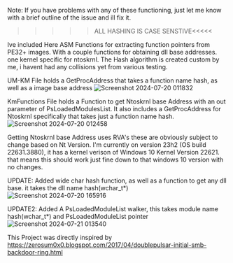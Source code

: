 Note: If you have problems with any of these functioning, just let me know with a brief outline of the issue and ill fix it.

>>>>>ALL HASHING IS CASE SENSTIVE<<<<<

Ive included Here ASM Functions for extracting function pointers from PE32+ images. With a couple 
functions for obtaining dll base addresses. one kernel specific for ntoskrnl.
The Hash algorithm is created custom by me, i havent had any collisions yet from various testing.

UM-KM File holds a GetProcAddress that takes a function name hash, as well as a image base address
![Screenshot 2024-07-20 011832](https://github.com/user-attachments/assets/13fce2c1-3a6d-446b-a894-d1d1b6f75c00)

KmFunctions File holds a Function to get Ntoskrnl base Address with an out parameter of PsLoadedModulesList.
It also includes a GetProcAddress for Ntoskrnl specifically that takes just a function name hash.
![Screenshot 2024-07-20 012458](https://github.com/user-attachments/assets/a183ce09-57ab-485e-895c-3dffb471a9d3)

Getting Ntoskrnl base Address uses RVA's these are obviously subject to change based on Nt Version.
I'm currently on version 23h2 (OS build 22631.3880), it has a kernel verison of Windows 10 Kernel Version 22621.
that means this should work just fine down to that windows 10 version with no changes.

UPDATE: Added wide char hash function, as well as a function to get any dll base. it takes the dll name hash(wchar_t*)
![Screenshot 2024-07-20 165916](https://github.com/user-attachments/assets/0704b291-92e6-4303-a8a5-96c5e65236c0)

UPDATE2: Added A PsLoadedModuleList walker, this takes module name hash(wchar_t*) and PsLoadedModuleList pointer
![Screenshot 2024-07-21 013540](https://github.com/user-attachments/assets/42aef968-1b69-4bbf-9923-508a445c6d28)


This Project was directly inspired by 
https://zerosum0x0.blogspot.com/2017/04/doublepulsar-initial-smb-backdoor-ring.html

